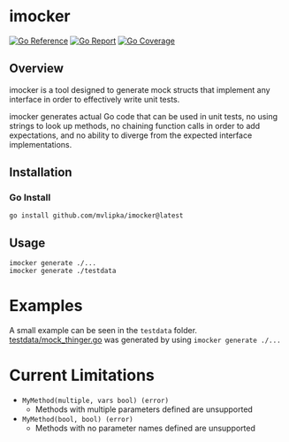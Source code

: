 # imocker
[![Go Reference](https://pkg.go.dev/badge/image)](https://pkg.go.dev/github.com/ncruces/go-strftime)
[![Go Report](https://goreportcard.com/badge/github.com/mvlipka/imocker)](https://goreportcard.com/report/github.com/mvlipka/imocker)
[![Go Coverage](https://github.com/mvlipka/imocker/wiki/coverage.svg)](https://raw.githack.com/wiki/mvlipka/imocker/coverage.html)

## Overview
imocker is a tool designed to generate mock structs that implement any interface in order to effectively write unit tests.

imocker generates actual Go code that can be used in unit tests, no using strings to look up methods, no chaining function calls in order to add expectations, and no ability to diverge from the expected interface implementations.

## Installation
### Go Install
`go install github.com/mvlipka/imocker@latest`

## Usage
```
imocker generate ./...
imocker generate ./testdata
```

# Examples
A small example can be seen in the `testdata` folder.  
[testdata/mock_thinger.go](testdata/mock_thinger.go) was generated by using `imocker generate ./...`

# Current Limitations
* `MyMethod(multiple, vars bool) (error)`
  * Methods with multiple parameters defined are unsupported
* `MyMethod(bool, bool) (error)`
  * Methods with no parameter names defined are unsupported